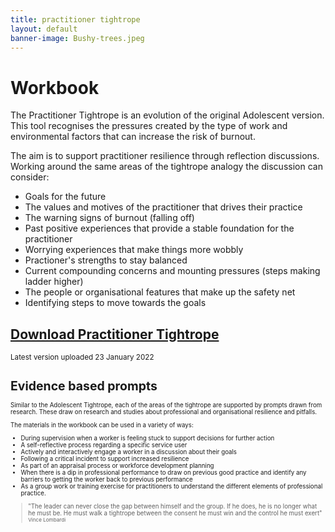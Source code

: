 ```yaml
---
title: practitioner tightrope
layout: default
banner-image: Bushy-trees.jpeg
---
```


# Workbook

The Practitioner Tightrope is an evolution of the original Adolescent version. This tool recognises the pressures created by the type of work and environmental factors that can increase the risk of burnout.  

The aim is to support practitioner resilience through reflection discussions. Working around the same areas of the tightrope analogy the discussion can consider:

  - Goals for the future
  - The values and motives of the practitioner that drives their practice
  - The warning signs of burnout (falling off)
  - Past positive experiences that provide a stable foundation for the practitioner
  - Worrying experiences that make things more wobbly
  - Practioner's strengths to stay balanced
  - Current compounding concerns and mounting pressures (steps making ladder higher)
  - The people or organisational features that make up the safety net
  - Identifying steps to move towards the goals

## [Download Practitioner Tightrope]
<small>Latest version uploaded 23 January 2022<small>

# Evidence based prompts

Similar to the Adolescent Tightrope, each of the areas of the tightrope are supported by prompts drawn from research. These draw on research and studies about professional and organisational resilience and pitfalls. 

The materials in the workbook can be used in a variety of ways:

-	During supervision when a worker is feeling stuck to support decisions for further action
-	A self-reflective process regarding a specific service user
-	Actively and interactively engage a worker in a discussion about their goals
-	Following a critical incident to support increased resilience
-	As part of an appraisal process or workforce development planning
-	When there is a dip in professional performance to draw on previous good practice and identify any barriers to getting the worker back to previous performance
-	As a group work or training exercise for practitioners to understand the different elements of professional practice.

> "The leader can never close the gap between himself and the group. If he does, he is no longer what he must be. He must walk a tightrope between the consent he must win and the control he must exert"
> <small>Vince Lombardi</small>

[download practitioner tightrope]: downloads/Practitioner%20Tightrope%202021.pdf
